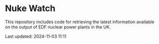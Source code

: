 # Nuke Watch

This repository includes code for retrieving the latest information available on the output of EDF nuclear power plants in the UK.

Last updated: 2024-11-03 11:11